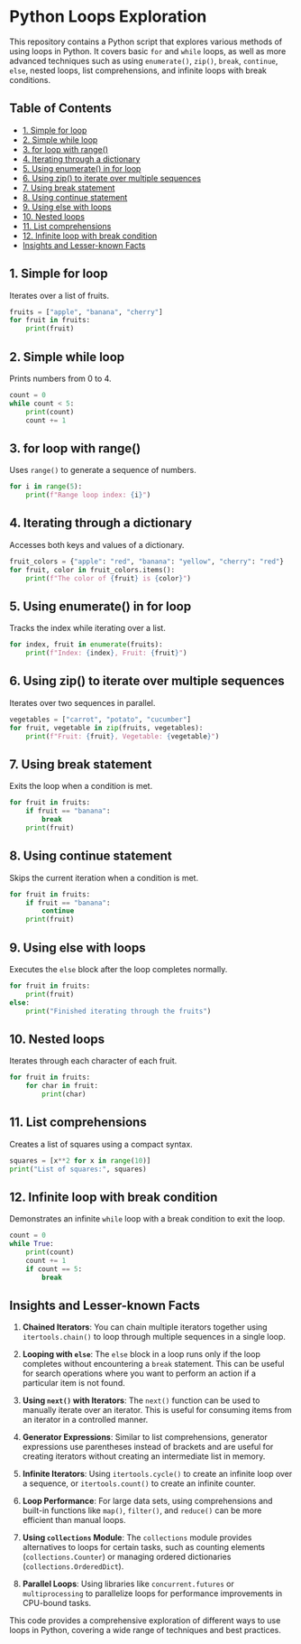 
# Python Loops Exploration

This repository contains a Python script that explores various methods of using loops in Python. It covers basic `for` and `while` loops, as well as more advanced techniques such as using `enumerate()`, `zip()`, `break`, `continue`, `else`, nested loops, list comprehensions, and infinite loops with break conditions.

## Table of Contents

- [1. Simple for loop](#1-simple-for-loop)
- [2. Simple while loop](#2-simple-while-loop)
- [3. for loop with range()](#3-for-loop-with-range)
- [4. Iterating through a dictionary](#4-iterating-through-a-dictionary)
- [5. Using enumerate() in for loop](#5-using-enumerate-in-for-loop)
- [6. Using zip() to iterate over multiple sequences](#6-using-zip-to-iterate-over-multiple-sequences)
- [7. Using break statement](#7-using-break-statement)
- [8. Using continue statement](#8-using-continue-statement)
- [9. Using else with loops](#9-using-else-with-loops)
- [10. Nested loops](#10-nested-loops)
- [11. List comprehensions](#11-list-comprehensions)
- [12. Infinite loop with break condition](#12-infinite-loop-with-break-condition)
- [Insights and Lesser-known Facts](#insights-and-lesser-known-facts)

## 1. Simple for loop

Iterates over a list of fruits.

```python
fruits = ["apple", "banana", "cherry"]
for fruit in fruits:
    print(fruit)
```

## 2. Simple while loop

Prints numbers from 0 to 4.

```python
count = 0
while count < 5:
    print(count)
    count += 1
```

## 3. for loop with range()

Uses `range()` to generate a sequence of numbers.

```python
for i in range(5):
    print(f"Range loop index: {i}")
```

## 4. Iterating through a dictionary

Accesses both keys and values of a dictionary.

```python
fruit_colors = {"apple": "red", "banana": "yellow", "cherry": "red"}
for fruit, color in fruit_colors.items():
    print(f"The color of {fruit} is {color}")
```

## 5. Using enumerate() in for loop

Tracks the index while iterating over a list.

```python
for index, fruit in enumerate(fruits):
    print(f"Index: {index}, Fruit: {fruit}")
```

## 6. Using zip() to iterate over multiple sequences

Iterates over two sequences in parallel.

```python
vegetables = ["carrot", "potato", "cucumber"]
for fruit, vegetable in zip(fruits, vegetables):
    print(f"Fruit: {fruit}, Vegetable: {vegetable}")
```

## 7. Using break statement

Exits the loop when a condition is met.

```python
for fruit in fruits:
    if fruit == "banana":
        break
    print(fruit)
```

## 8. Using continue statement

Skips the current iteration when a condition is met.

```python
for fruit in fruits:
    if fruit == "banana":
        continue
    print(fruit)
```

## 9. Using else with loops

Executes the `else` block after the loop completes normally.

```python
for fruit in fruits:
    print(fruit)
else:
    print("Finished iterating through the fruits")
```

## 10. Nested loops

Iterates through each character of each fruit.

```python
for fruit in fruits:
    for char in fruit:
        print(char)
```

## 11. List comprehensions

Creates a list of squares using a compact syntax.

```python
squares = [x**2 for x in range(10)]
print("List of squares:", squares)
```

## 12. Infinite loop with break condition

Demonstrates an infinite `while` loop with a break condition to exit the loop.

```python
count = 0
while True:
    print(count)
    count += 1
    if count == 5:
        break
```

## Insights and Lesser-known Facts

1. **Chained Iterators**: You can chain multiple iterators together using `itertools.chain()` to loop through multiple sequences in a single loop.

2. **Looping with `else`**: The `else` block in a loop runs only if the loop completes without encountering a `break` statement. This can be useful for search operations where you want to perform an action if a particular item is not found.

3. **Using `next()` with Iterators**: The `next()` function can be used to manually iterate over an iterator. This is useful for consuming items from an iterator in a controlled manner.

4. **Generator Expressions**: Similar to list comprehensions, generator expressions use parentheses instead of brackets and are useful for creating iterators without creating an intermediate list in memory.

5. **Infinite Iterators**: Using `itertools.cycle()` to create an infinite loop over a sequence, or `itertools.count()` to create an infinite counter.

6. **Loop Performance**: For large data sets, using comprehensions and built-in functions like `map()`, `filter()`, and `reduce()` can be more efficient than manual loops.

7. **Using `collections` Module**: The `collections` module provides alternatives to loops for certain tasks, such as counting elements (`collections.Counter`) or managing ordered dictionaries (`collections.OrderedDict`).

8. **Parallel Loops**: Using libraries like `concurrent.futures` or `multiprocessing` to parallelize loops for performance improvements in CPU-bound tasks.

This code provides a comprehensive exploration of different ways to use loops in Python, covering a wide range of techniques and best practices.
```
